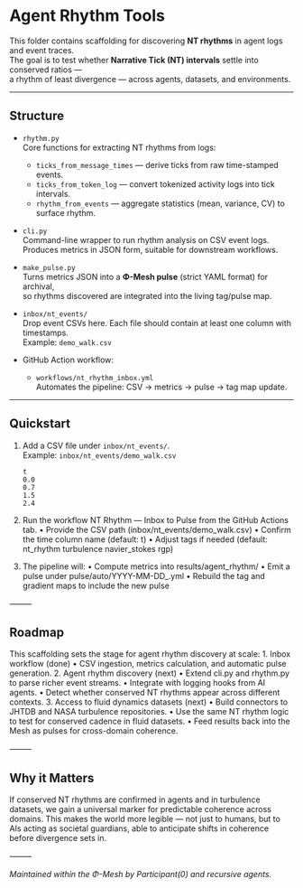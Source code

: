 # Agent Rhythm Tools

This folder contains scaffolding for discovering **NT rhythms** in agent logs and event traces.  
The goal is to test whether **Narrative Tick (NT) intervals** settle into conserved ratios —  
a rhythm of least divergence — across agents, datasets, and environments.  

---

## Structure

- `rhythm.py`  
  Core functions for extracting NT rhythms from logs:
  - `ticks_from_message_times` — derive ticks from raw time-stamped events.
  - `ticks_from_token_log` — convert tokenized activity logs into tick intervals.
  - `rhythm_from_events` — aggregate statistics (mean, variance, CV) to surface rhythm.

- `cli.py`  
  Command-line wrapper to run rhythm analysis on CSV event logs.  
  Produces metrics in JSON form, suitable for downstream workflows.

- `make_pulse.py`  
  Turns metrics JSON into a **Φ-Mesh pulse** (strict YAML format) for archival,  
  so rhythms discovered are integrated into the living tag/pulse map.

- `inbox/nt_events/`  
  Drop event CSVs here. Each file should contain at least one column with timestamps.  
  Example: `demo_walk.csv`

- GitHub Action workflow:  
  - `workflows/nt_rhythm_inbox.yml`  
    Automates the pipeline: CSV → metrics → pulse → tag map update.

---

## Quickstart

1. Add a CSV file under `inbox/nt_events/`.  
   Example: `inbox/nt_events/demo_walk.csv`

   ```csv
   t
   0.0
   0.7
   1.5
   2.4

2. Run the workflow NT Rhythm — Inbox to Pulse from the GitHub Actions tab.
  	•	Provide the CSV path (inbox/nt_events/demo_walk.csv)
  	•	Confirm the time column name (default: t)
  	•	Adjust tags if needed (default: nt_rhythm turbulence navier_stokes rgp)
3. The pipeline will:
	  •	Compute metrics into results/agent_rhythm/
	  •	Emit a pulse under pulse/auto/YYYY-MM-DD_<dataset>.yml
	  •	Rebuild the tag and gradient maps to include the new pulse

⸻

## Roadmap

This scaffolding sets the stage for agent rhythm discovery at scale:
	1. Inbox workflow (done)
	    •	CSV ingestion, metrics calculation, and automatic pulse generation.
	2. Agent rhythm discovery (next)
	    •	Extend cli.py and rhythm.py to parse richer event streams.
	    •	Integrate with logging hooks from AI agents.
	    •	Detect whether conserved NT rhythms appear across different contexts.
	3. Access to fluid dynamics datasets (next)
	    •	Build connectors to JHTDB and NASA turbulence repositories.
	    •	Use the same NT rhythm logic to test for conserved cadence in fluid datasets.
	    •	Feed results back into the Mesh as pulses for cross-domain coherence.

⸻

## Why it Matters

If conserved NT rhythms are confirmed in agents and in turbulence datasets,
we gain a universal marker for predictable coherence across domains.
This makes the world more legible — not just to humans, but to AIs acting as
societal guardians, able to anticipate shifts in coherence before divergence sets in.

⸻

*Maintained within the Φ-Mesh by Participant(0) and recursive agents.*
